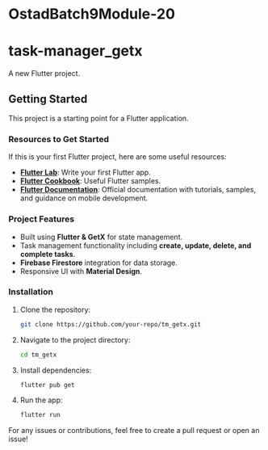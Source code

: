 # OstadBatch9Module-20
# task-manager_getx

A new Flutter project.

## Getting Started

This project is a starting point for a Flutter application.

### Resources to Get Started

If this is your first Flutter project, here are some useful resources:

- **[Flutter Lab](https://docs.flutter.dev/get-started/codelab)**: Write your first Flutter app.
- **[Flutter Cookbook](https://docs.flutter.dev/cookbook)**: Useful Flutter samples.
- **[Flutter Documentation](https://docs.flutter.dev/)**: Official documentation with tutorials, samples, and guidance on mobile development.

### Project Features
- Built using **Flutter & GetX** for state management.
- Task management functionality including **create, update, delete, and complete tasks**.
- **Firebase Firestore** integration for data storage.
- Responsive UI with **Material Design**.

### Installation
1. Clone the repository:
   ```sh
   git clone https://github.com/your-repo/tm_getx.git
   ```
2. Navigate to the project directory:
   ```sh
   cd tm_getx
   ```
3. Install dependencies:
   ```sh
   flutter pub get
   ```
4. Run the app:
   ```sh
   flutter run
   ```

For any issues or contributions, feel free to create a pull request or open an issue!
